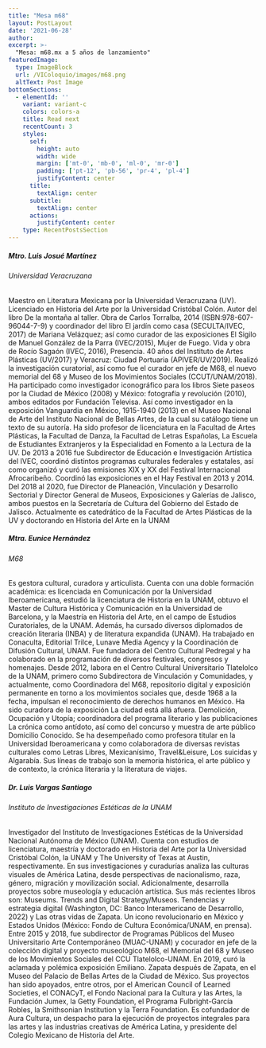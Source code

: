 ```yaml
---
title: "Mesa m68"
layout: PostLayout
date: '2021-06-28'
author: 
excerpt: >-
  "Mesa: m68.mx a 5 años de lanzamiento"
featuredImage:
  type: ImageBlock
  url: /VIColoquio/images/m68.png
  altText: Post Image
bottomSections:
  - elementId: ''
    variant: variant-c
    colors: colors-a
    title: Read next
    recentCount: 3
    styles:
      self:
        height: auto
        width: wide
        margin: ['mt-0', 'mb-0', 'ml-0', 'mr-0']
        padding: ['pt-12', 'pb-56', 'pr-4', 'pl-4']
        justifyContent: center
      title:
        textAlign: center
      subtitle:
        textAlign: center
      actions:
        justifyContent: center
    type: RecentPostsSection
---
```


##### Mtro. Luis Josué Martínez
###### Universidad Veracruzana

Maestro en Literatura Mexicana por la Universidad Veracruzana (UV). Licenciado en Historia del Arte por la Universidad Cristóbal Colón. Autor del libro De la montaña al taller. Obra de Carlos Torralba, 2014 (ISBN:978-607-96044-7-9) y coordinador del libro El jardín como casa (SECULTA/IVEC, 2017) de Mariana Velázquez; así como curador de las exposiciones El Sigilo de Manuel González de la Parra (IVEC/2015), Mujer de Fuego. Vida y obra de Rocío Sagaón (IVEC, 2016), Presencia. 40 años del Instituto de Artes Plásticas (UV/2017) y Veracruz: Ciudad Portuaria (APIVER/UV/2019). Realizó la investigación curatorial, así como fue el curador en jefe de M68, el nuevo memorial del 68 y Museo de los Movimientos Sociales (CCUT/UNAM/2018). Ha participado como investigador iconográfico para los libros Siete paseos por la Ciudad de México (2008) y México: fotografía y revolución (2010), ambos editados por Fundación Televisa. Así como investigador en la exposición Vanguardia en México, 1915-1940 (2013) en el Museo Nacional de Arte del Instituto Nacional de Bellas Artes, de la cual su catálogo tiene un texto de su autoría. Ha sido profesor de licenciatura en la Facultad de Artes Plásticas, la Facultad de Danza, la Facultad de Letras Españolas, La Escuela de Estudiantes Extranjeros y la Especialidad en Fomento a la Lectura de la UV. De 2013 a 2016 fue Subdirector de Educación e Investigación Artística del IVEC, coordinó distintos programas culturales federales y estatales, así como organizó y curó las emisiones XIX y XX del Festival Internacional Afrocaribeño. Coordinó las exposiciones en el Hay Festival en 2013 y 2014. Del 2018 al 2020, fue Director de Planeación, Vinculación y Desarrollo Sectorial y Director General de Museos, Exposiciones y Galerías de Jalisco, ambos puestos en la Secretaría de Cultura del Gobierno del Estado de Jalisco. Actualmente es catedrático de la Facultad de Artes Plásticas de la UV y doctorando en Historia del Arte en la UNAM

##### Mtra. Eunice Hernández
###### M68

Es gestora cultural, curadora y articulista. Cuenta con una doble formación académica: es licenciada en Comunicación por la Universidad Iberoamericana, estudió la licenciatura de Historia en la UNAM, obtuvo el Master de Cultura Histórica y Comunicación en la Universidad de Barcelona, y la Maestría en Historia del Arte, en el campo de Estudios Curatoriales, de la UNAM. Además, ha cursado diversos diplomados de creación literaria (INBA) y de literatura expandida (UNAM).
Ha trabajado en Conaculta, Editorial Trilce, Lunave Media Agency y la Coordinación de Difusión Cultural, UNAM. Fue fundadora del Centro Cultural Pedregal y ha colaborado en la programación de diversos festivales, congresos y homenajes. Desde 2012, labora en el Centro Cultural Universitario Tlatelolco de la UNAM, primero como Subdirectora de Vinculación y Comunidades, y actualmente, como Coordinadora del M68, repositorio digital y exposición permanente en torno a los movimientos sociales que, desde 1968 a la fecha, impulsan el reconocimiento de derechos humanos en México.
Ha sido curadora de la exposición La ciudad está allá afuera. Demolición, Ocupación y Utopía; coordinadora del programa literario y las publicaciones La crónica como antídoto, así como del concurso y muestra de arte público Domicilio Conocido. Se ha desempeñado como profesora titular en la Universidad Iberoamericana y como colaboradora de diversas revistas culturales como Letras Libres, Mexicanísimo, Travel&Leisure, Los suicidas y Algarabía. Sus líneas de trabajo son la memoria histórica, el arte público y de contexto, la crónica literaria y la literatura de viajes.


##### Dr. Luis Vargas Santiago
###### Instituto de Investigaciones Estéticas de la UNAM

Investigador del Instituto de Investigaciones
Estéticas de la Universidad Nacional Autónoma de México (UNAM). Cuenta con estudios de licenciatura, maestría y doctorado en Historia del Arte por la Universidad Cristóbal Colón, la UNAM y The University of Texas at Austin, respectivamente. En sus investigaciones
y curadurías analiza las culturas visuales de América Latina, desde perspectivas de nacionalismo, raza, género, migración y movilización social. Adicionalmente, desarrolla proyectos sobre museología y educación artística. Sus más recientes libros son: Museums. Trends and Digital Strategy/Museos. Tendencias y estrategia digital (Washington, DC: Banco Interamericano de Desarrollo, 2022) y
Las otras vidas de Zapata. Un icono revolucionario en México y Estados Unidos (México: Fondo de Cultura Económica/UNAM, en prensa). Entre 2015 y 2018, fue subdirector de Programas Públicos del Museo Universitario Arte Contemporáneo (MUAC-UNAM)  y cocurador en jefe de la colección digital y proyecto museológico M68, el Memorial del 68 y Museo de los Movimientos Sociales del CCU Tlatelolco-UNAM. En 2019, curó la aclamada y polémica exposición Emiliano. Zapata después de Zapata, en el Museo del Palacio de Bellas Artes de la Ciudad de México. Sus proyectos han sido apoyados, entre otros, por el  American Council of Learned Societies, el CONACyT, el Fondo Nacional para la Cultura y las Artes, la Fundación Jumex, la Getty Foundation, el Programa Fulbright-García Robles, la Smithsonian Institution y la Terra Foundation. Es cofundador de Aura Cultura, un despacho para la ejecución de proyectos integrales para las artes y las industrias creativas de América Latina, y presidente del Colegio Mexicano de Historia del Arte.
